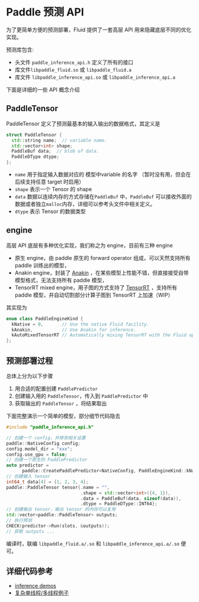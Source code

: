 # Paddle 预测 API

为了更简单方便的预测部署，Fluid 提供了一套高层 API 用来隐藏底层不同的优化实现。

预测库包含:

- 头文件 `paddle_inference_api.h` 定义了所有的接口
- 库文件`libpaddle_fluid.so` 或 `libpaddle_fluid.a`
- 库文件 `libpaddle_inference_api.so` 或 `libpaddle_inference_api.a`

下面是详细的一些 API 概念介绍

## PaddleTensor

PaddleTensor 定义了预测最基本的输入输出的数据格式，其定义是

```c++
struct PaddleTensor {
  std::string name;  // variable name.
  std::vector<int> shape;
  PaddleBuf data;  // blob of data.
  PaddleDType dtype;
};
```

- `name` 用于指定输入数据对应的 模型中variable 的名字 （暂时没有用，但会在后续支持任意 target 时启用）
- `shape` 表示一个 Tensor 的 shape
- `data`  数据以连续内存的方式存储在`PaddleBuf` 中，`PaddleBuf` 可以接收外面的数据或者独立`malloc`内存，详细可以参考头文件中相关定义。
- `dtype` 表示 Tensor 的数据类型

## engine

高层 API 底层有多种优化实现，我们称之为 engine，目前有三种 engine

- 原生 engine，由 paddle 原生的 forward operator 组成，可以天然支持所有paddle 训练出的模型，
- Anakin engine，封装了 [Anakin](https://github.com/PaddlePaddle/Anakin) ，在某些模型上性能不错，但直接接受自带模型格式，无法支持所有 paddle 模型，
- TensorRT mixed engine，用子图的方式支持了 [TensorRT](https://developer.nvidia.com/tensorrt) ，支持所有paddle 模型，并自动切割部分计算子图到 TensorRT 上加速（WIP）

其实现为

```c++
enum class PaddleEngineKind {
  kNative = 0,       // Use the native Fluid facility.
  kAnakin,           // Use Anakin for inference.
  kAutoMixedTensorRT // Automatically mixing TensorRT with the Fluid ops.
};
```

## 预测部署过程

总体上分为以下步骤

1. 用合适的配置创建 `PaddlePredictor`
2. 创建输入用的 `PaddleTensor`，传入到 `PaddlePredictor` 中
3. 获取输出的 `PaddleTensor` ，将结果取出

下面完整演示一个简单的模型，部分细节代码隐去

```c++
#include "paddle_inference_api.h"

// 创建一个 config，并修改相关设置
paddle::NativeConfig config;
config.model_dir = "xxx";
config.use_gpu = false;
// 创建一个原生的 PaddlePredictor
auto predictor =
      paddle::CreatePaddlePredictor<NativeConfig, PaddleEngineKind::kNative>(config);
// 创建输入 tensor
int64_t data[4] = {1, 2, 3, 4};
paddle::PaddleTensor tensor{.name = "",
                            .shape = std::vector<int>({4, 1}),
                            .data = PaddleBuf(data, sizeof(data)),
                            .dtype = PaddleDType::INT64};
// 创建输出 tensor，输出 tensor 的内存可以复用
std::vector<paddle::PaddleTensor> outputs;
// 执行预测
CHECK(predictor->Run(slots, &outputs));
// 获取 outputs ...
```

编译时，联编 `libpaddle_fluid.a/.so` 和 `libpaddle_inference_api.a/.so` 便可。 

## 详细代码参考

- [inference demos](./demo)
- [复杂单线程/多线程例子](https://github.com/PaddlePaddle/Paddle/blob/develop/paddle/contrib/inference/test_paddle_inference_api_impl.cc)